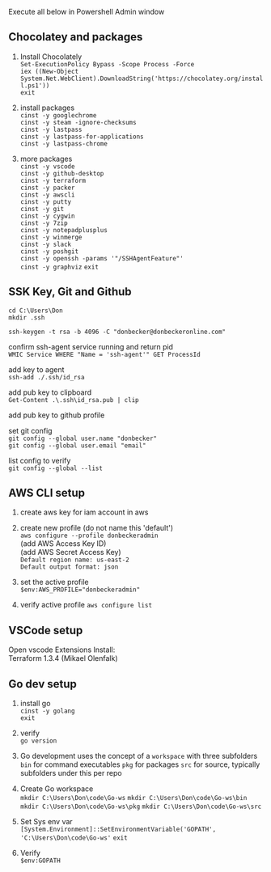 Execute all below in Powershell Admin window

## Chocolatey and packages

1. Install Chocolately  
`Set-ExecutionPolicy Bypass -Scope Process -Force`  
`iex ((New-Object System.Net.WebClient).DownloadString('https://chocolatey.org/install.ps1'))`  
`exit`  

1. install packages    
`cinst -y googlechrome`  
`cinst -y steam -ignore-checksums`  
`cinst -y lastpass`  
`cinst -y lastpass-for-applications`  
`cinst -y lastpass-chrome`  

1. more packages  
`cinst -y vscode`  
`cinst -y github-desktop`  
`cinst -y terraform`  
`cinst -y packer`  
`cinst -y awscli`  
`cinst -y putty`  
`cinst -y git`  
`cinst -y cygwin`  
`cinst -y 7zip`  
`cinst -y notepadplusplus`  
`cinst -y winmerge`  
`cinst -y slack`  
`cinst -y poshgit`  
`cinst -y openssh -params '"/SSHAgentFeature"'`  
`cinst -y graphviz`
`exit`  

## SSK Key, Git and Github 
`cd C:\Users\Don`   
`mkdir .ssh`    

`ssh-keygen -t rsa -b 4096 -C "donbecker@donbeckeronline.com"`   

confirm ssh-agent service running and return pid  
`WMIC Service WHERE "Name = 'ssh-agent'" GET ProcessId`  

add key to agent  
`ssh-add ./.ssh/id_rsa`  

add pub key to clipboard  
`Get-Content .\.ssh\id_rsa.pub | clip`  

add pub key to github profile  

set git config   
`git config --global user.name "donbecker"`  
`git config --global user.email "email"`  

list config to verify   
`git config --global --list`  


## AWS CLI setup
1. create aws key for iam account in aws  

1. create new profile (do not name this 'default')  
`aws configure --profile donbeckeradmin`  
(add AWS Access Key ID)  
(add AWS Secret Access Key)  
`Default region name: us-east-2`  
`Default output format: json`  

1. set the active profile  
`$env:AWS_PROFILE="donbeckeradmin"`  

1. verify active profile
`aws configure list`  


## VSCode setup

Open vscode
Extensions
Install:   
Terraform 1.3.4 (Mikael Olenfalk)

## Go dev setup

1. install go  
`cinst -y golang`  
`exit`  

1. verify  
`go version`

1. Go development uses the concept of a `workspace` with three subfolders
`bin` for command executables
`pkg` for packages
`src` for source, typically subfolders under this per repo

1. Create Go workspace  
`mkdir C:\Users\Don\code\Go-ws`
`mkdir C:\Users\Don\code\Go-ws\bin`
`mkdir C:\Users\Don\code\Go-ws\pkg`
`mkdir C:\Users\Don\code\Go-ws\src`

1. Set Sys env var  
`[System.Environment]::SetEnvironmentVariable('GOPATH', 'C:\Users\Don\code\Go-ws'`
`exit`

1. Verify  
`$env:GOPATH`
